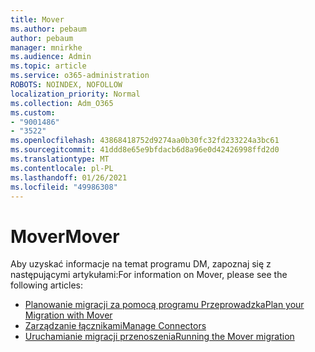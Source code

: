 ```yaml
---
title: Mover
ms.author: pebaum
author: pebaum
manager: mnirkhe
ms.audience: Admin
ms.topic: article
ms.service: o365-administration
ROBOTS: NOINDEX, NOFOLLOW
localization_priority: Normal
ms.collection: Adm_O365
ms.custom:
- "9001486"
- "3522"
ms.openlocfilehash: 43868418752d9274aa0b30fc32fd233224a3bc61
ms.sourcegitcommit: 41ddd8e65e9bfdacb6d8a96e0d42426998ffd2d0
ms.translationtype: MT
ms.contentlocale: pl-PL
ms.lasthandoff: 01/26/2021
ms.locfileid: "49986308"
---
```

# <a name="mover"></a><span data-ttu-id="7bf0d-102">Mover</span><span class="sxs-lookup"><span data-stu-id="7bf0d-102">Mover</span></span>

<span data-ttu-id="7bf0d-103">Aby uzyskać informacje na temat programu DM, zapoznaj się z następującymi artykułami:</span><span class="sxs-lookup"><span data-stu-id="7bf0d-103">For information on Mover, please see the following articles:</span></span>

- [<span data-ttu-id="7bf0d-104">Planowanie migracji za pomocą programu Przeprowadzka</span><span class="sxs-lookup"><span data-stu-id="7bf0d-104">Plan your Migration with Mover</span></span>](https://docs.microsoft.com/sharepointmigration/mover-plan-migration)
- [<span data-ttu-id="7bf0d-105">Zarządzanie łącznikami</span><span class="sxs-lookup"><span data-stu-id="7bf0d-105">Manage Connectors</span></span>](https://docs.microsoft.com/sharepointmigration/mover-manage-connectors)
- [<span data-ttu-id="7bf0d-106">Uruchamianie migracji przenoszenia</span><span class="sxs-lookup"><span data-stu-id="7bf0d-106">Running the Mover migration</span></span>](https://docs.microsoft.com/sharepointmigration/mover-running-migration)
